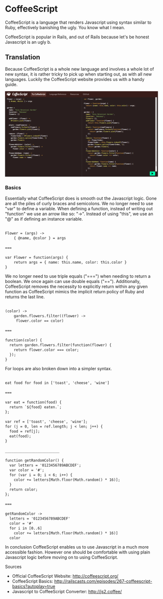 # CoffeeScript

CoffeeScript is a language that renders Javascript using syntax similar to Ruby, effectively banishing the ugly. You know what I mean.

CoffeeScript is popular in Rails, and out of Rails because let's be honest Javascript is an ugly b.

## Translation

Because CoffeeScript is a whole new language and involves a whole lot of new syntax, it is rather tricky to pick up when starting out, as with all new languages. Luckily the CoffeeScript website provides us with a handy guide.

![CoffeScript.org](coffee-script-site.png)

### Basics

Essentially what CoffeeScript does is smooth out the Javascript logic. Gone are all the piles of curly braces and semicolons. We no longer need to use "var" to define a variable. When defining a function, instead of writing out "function" we use an arrow like so: "->". Instead of using "this", we use an "@" as if defining an instance variable.

```

Flower = (args) ->
	{ @name, @color } = args

===

var Flower = function(args) {
	return args = { name: this.name, color: this.color }
}

```

We no longer need to use triple equals ("===") when needing to return a boolean. We once again can use double equals ("=="). Additionally, CoffeeScript removes the necessity to explicitly return within any given function as CoffeeScript mimics the implicit return policy of Ruby and returns the last line.

```

(color) ->
	garden.flowers.filter((flower) ->
	 flower.color == color)

===

function(color) {
  return garden.flowers.filter(function(flower) {
    return flower.color === color;
  });
}

```

For loops are also broken down into a simpler syntax. 

```

eat food for food in ['toast', 'cheese', 'wine']

===

var eat = function(food) {
  return `${food} eaten.`;
};

var ref = ['toast', 'cheese', 'wine'];
for (j = 0, len = ref.length; j < len; j++) {
  food = ref[j];
  eat(food);
}

_________________________

function getRandomColor() {
  var letters = '0123456789ABCDEF';
  var color = '#';
  for (var i = 0; i < 6; i++) {
    color += letters[Math.floor(Math.random() * 16)];
  }
  return color;
};

===

getRandomColor ->
  letters = '0123456789ABCDEF'
  color = '#'
  for i in [0..6]
    color += letters[Math.floor(Math.random() * 16)]
  color

```

In conclusion CoffeeScript enables us to use Javascript in a much more accessible fashion. However one should be comfortable with using plain Javascript logic before moving on to using CoffeeScript.

Sources

- Official CoffeeScript Website: http://coffeescript.org/
- CoffeeScript Basics: http://railscasts.com/episodes/267-coffeescript-basics?autoplay=true
- Javascript to CoffeeScript Converter: http://js2.coffee/

